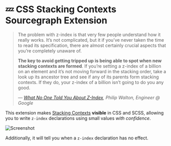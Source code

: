 # 💤 CSS Stacking Contexts Sourcegraph Extension

> The problem with z-index is that very few people understand how it really works. It’s not complicated, but it if you’ve never taken the time to read its specification, there are almost certainly crucial aspects that you’re completely unaware of.
>
> **The key to avoid getting tripped up is being able to spot when new stacking contexts are formed**. If you’re setting a z-index of a billion on an element and it’s not moving forward in the stacking order, take a look up its ancestor tree and see if any of its parents form stacking contexts. If they do, your z-index of a billion isn’t going to do you any good.
>
> <footer>
> <cite>— <a href="https://philipwalton.com/articles/what-no-one-told-you-about-z-index/">What No One Told You About Z-Index</a>, Philip Walton, Engineer @ Google</cite>
> </footer>

This extension makes [Stacking Contexts](https://developer.mozilla.org/en-US/docs/Web/CSS/CSS_Positioning/Understanding_z_index/The_stacking_context) **visible** in CSS and SCSS, allowing you to write `z-index` declarations using small values _with confidence_.

<picture>
<source srcset="https://raw.githubusercontent.com/felixfbecker/sourcegraph-css-stacking-contexts/main/images/screenshot1.png" media="(prefers-color-scheme: dark)" />
<source srcset="https://raw.githubusercontent.com/felixfbecker/sourcegraph-css-stacking-contexts/main/images/screenshot1_light.png" media="(prefers-color-scheme: light)" />
<img alt="Screenshot" src="https://raw.githubusercontent.com/felixfbecker/sourcegraph-css-stacking-contexts/main/images/screenshot1_light.png" />
</picture>

Additionally, it will tell you when a `z-index` declaration has no effect.
